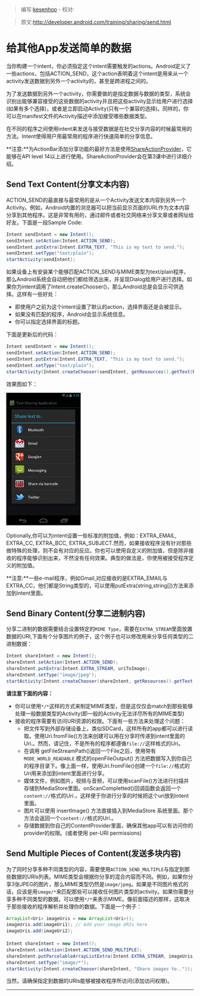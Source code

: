 > 编写:[kesenhoo](https://github.com/kesenhoo) - 校对:

> 原文:<http://developer.android.com/training/sharing/send.html>

# 给其他App发送简单的数据

当你构建一个intent，你必须指定这个intent需要触发的actions。Android定义了一些actions，包括ACTION_SEND，这个action表明着这个intent是用来从一个activity发送数据到另外一个activity的，甚至是跨进程之间的。

为了发送数据到另外一个activity，你需要做的是指定数据与数据的类型，系统会识别出能够兼容接受的这些数据的activity并且把这些activity显示给用户进行选择(如果有多个选择)，或者是立即启动Activity(只有一个兼容的选择)。同样的，你可以在manifest文件的Activity描述中添加接受哪些数据类型。

在不同的程序之间使用intent来发送与接受数据是在社交分享内容的时候最常用的方法。Intent使得用户用最常用的程序进行快速简单的分享信息。

**注意:**为ActionBar添加分享功能的最好方法是使用[ShareActionProvider](https://developer.android.com/reference/android/widget/ShareActionProvider.html)，它能够在API level 14以上进行使用。ShareActionProvider会在第3课中进行详细介绍。

## Send Text Content(分享文本内容)
ACTION_SEND的最直接与最常用的是从一个Activity发送文本内容到另外一个Activity。例如，Android内置的浏览器可以把当前显示页面的URL作为文本内容分享到其他程序。这是非常有用的，通过邮件或者社交网络来分享文章或者网址给好友。下面是一段Sample Code:

```java
Intent sendIntent = new Intent();
sendIntent.setAction(Intent.ACTION_SEND);
sendIntent.putExtra(Intent.EXTRA_TEXT, "This is my text to send.");
sendIntent.setType("text/plain");
startActivity(sendIntent);
```

如果设备上有安装某个能够匹配ACTION_SEND与MIME类型为text/plain程序，那么Android系统会自动把他们都给筛选出来，并呈现Dialog给用户进行选择。如果你为intent调用了Intent.createChooser()，那么Android总是会显示可供选择。这样有一些好处：

* 即使用户之前为这个intent设置了默认的action，选择界面还是会被显示。
* 如果没有匹配的程序，Android会显示系统信息。
* 你可以指定选择界面的标题。

下面是更新后的代码：

```java
Intent sendIntent = new Intent();
sendIntent.setAction(Intent.ACTION_SEND);
sendIntent.putExtra(Intent.EXTRA_TEXT, "This is my text to send.");
sendIntent.setType("text/plain");
startActivity(Intent.createChooser(sendIntent, getResources().getText(R.string.send_to));
```

效果图如下：

![share-text-screenshot.png](share-text-screenshot.png "Figure 1. Screenshot of ACTION_SEND intent chooser on a handset.")

Optionally,你可以为intent设置一些标准的附加值，例如：EXTRA_EMAIL, EXTRA_CC, EXTRA_BCC, EXTRA_SUBJECT.然而，如果接收程序没有针对那些做特殊的处理，则不会有对应的反应。你也可以使用自定义的附加值，但是除非接收的程序能够识别出来，不然没有任何效果。典型的做法是，你使用被接受程序定义的附加值。

**注意:**一些e-mail程序，例如Gmail,对应接收的是EXTRA_EMAIL与EXTRA_CC，他们都是String类型的，可以使用putExtra(string,string[])方法来添加到intent里面。

## Send Binary Content(分享二进制内容)
分享二进制的数据需要结合设置特定的`MIME Type`，需要在`EXTRA_STREAM`里面放置数据的URI,下面有个分享图片的例子，这个例子也可以修改用来分享任何类型的二进制数据：

```java
Intent shareIntent = new Intent();
shareIntent.setAction(Intent.ACTION_SEND);
shareIntent.putExtra(Intent.EXTRA_STREAM, uriToImage);
shareIntent.setType("image/jpeg");
startActivity(Intent.createChooser(shareIntent, getResources().getText(R.string.send_to)));
```

**请注意下面的内容：**

* 你可以使用`*/*`这样的方式来制定MIME类型，但是这仅仅会match到那些能够处理一般数据类型的Activity(即一般的Activity无法详尽所有的MIME类型)
* 接收的程序需要有访问URI资源的权限。下面有一些方法来处理这个问题：
	* 把文件写到外部存储设备上，类似SDCard，这样所有的app都可以进行读取。使用Uri.fromFile()方法来创建可以用在分享时传递到intent里面的Uri.。然而，请记住，不是所有的程序都遵循`file://`这样格式的Uri。
	* 在调用 getFileStreamPath()返回一个File之后，使用带有`MODE_WORLD_READABLE` 模式的openFileOutput() 方法把数据写入到你自己的程序目录下。像上面一样，使用Uri.fromFile()创建一个`file://`格式的Uri用来添加到intent里面进行分享。
	* 媒体文件，例如图片，视频与音频，可以使用scanFile()方法进行扫描并存储到MediaStore里面。onScanCompletted()回调函数会返回一个`content://`格式的Uri.，这样便于你进行分享的时候把这个uri放到intent里面。
	* 图片可以使用 insertImage() 方法直接插入到MediaStore 系统里面。那个方法会返回一个`content://`格式的Uri.。
	* 存储数据到你自己的ContentProvider里面，确保其他app可以有访问你的provider的权限。(或者使用 per-URI permissions)

## Send Multiple Pieces of Content(发送多块内容)
为了同时分享多种不同类型的内容，需要使用`ACTION_SEND_MULTIPLE`与指定到那些数据的URIs列表。MIME类型会根据你分享的混合内容而不同。例如，如果你分享3张JPEG的图片，那么MIME类型仍然是`image/jpeg`。如果是不同图片格式的话，应该是用`image/*`来匹配那些可以接收任何图片类型的activity。如果你需要分享多种不同类型的数据，可以使用`*/*`来表示MIME。像前面描述的那样，这取决于那些接收的程序解析并处理你的数据。下面是一个例子：

```java
ArrayList<Uri> imageUris = new ArrayList<Uri>();
imageUris.add(imageUri1); // Add your image URIs here
imageUris.add(imageUri2);

Intent shareIntent = new Intent();
shareIntent.setAction(Intent.ACTION_SEND_MULTIPLE);
shareIntent.putParcelableArrayListExtra(Intent.EXTRA_STREAM, imageUris);
shareIntent.setType("image/*");
startActivity(Intent.createChooser(shareIntent, "Share images to.."));
```

当然，请确保指定到数据的URIs能够被接收程序所访问(添加访问权限)。

***
